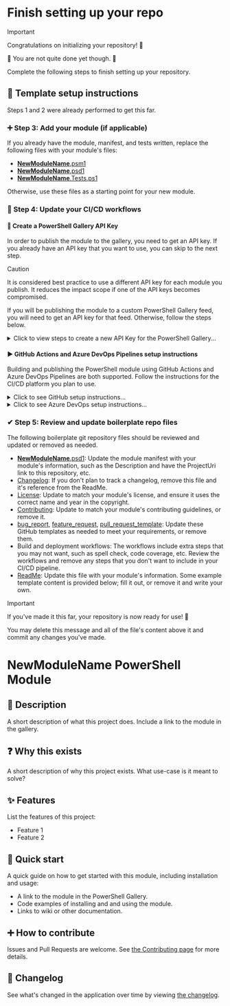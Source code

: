 # Finish setting up your repo

> [!IMPORTANT]
> Congratulations on initializing your repository! 🎉
>
> 🚧 You are not quite done yet though. 🚧
>
> Complete the following steps to finish setting up your repository.

## 📄 Template setup instructions

Steps 1 and 2 were already performed to get this far.

### ➕ Step 3: Add your module (if applicable)

If you already have the module, manifest, and tests written, replace the following files with your module's files:

- [__NewModuleName__.psm1](/src/__NewModuleName__/__NewModuleName__.psm1)
- [__NewModuleName__.psd1](/src/__NewModuleName__/__NewModuleName__.psd1)
- [__NewModuleName__.Tests.ps1](/src/__NewModuleName__/__NewModuleName__.Tests.ps1)

Otherwise, use these files as a starting point for your new module.

### 🚀 Step 4: Update your CI/CD workflows

#### 🔑 Create a PowerShell Gallery API Key

In order to publish the module to the gallery, you need to get an API key.
If you already have an API key that you want to use, you can skip to the next step.

> [!CAUTION]
> It is considered best practice to use a different API key for each module you publish.
> It reduces the impact scope if one of the API keys becomes compromised.

If you will be publishing the module to a custom PowerShell Gallery feed, you will need to get an API key for that feed. Otherwise, follow the steps below.

<details>
<summary>Click to view steps to create a new API Key for the PowerShell Gallery...</summary>

1. Navigate to <https://www.powershellgallery.com/account/apikeys>, and login if necessary.
1. Click `Create` to create a new API key for this module.
1. For the `Key Name` it is a good idea to include the name of your module.
   e.g. `__NewModuleName__ module CI/CD pipeline`
1. Ensure the `Push new packages and package versions` scope is selected.
1. For the `Glob Pattern` enter the name of your module: `__NewModuleName__`
1. Click the `Create` button to create the API key.
1. Click the `Copy` button on the new API key to copy it to your clipboard, as you will need it for the next section.

You may want to leave this page open in your browser until you have the API key saved in your repository secrets in the next section.

</details>

#### ▶ GitHub Actions and Azure DevOps Pipelines setup instructions

Building and publishing the PowerShell module using GitHub Actions and Azure DevOps Pipelines are both supported.
Follow the instructions for the CI/CD platform you plan to use.

<details>
<summary>Click to see GitHub setup instructions...</summary>

If using GitHub Actions for your CI/CD workflows, perform the following steps to setup your API key as a repository secret:

1. Navigate to your GitHub repository in your browser.
1. Go to the `Settings` tab for your repository.
1. In the left-hand menu, in the `Security` section, click on `Secrets and variables` and select `Actions`.
1. In the `Secrets` tab click the `New repository secret` button.
1. Set the `Secret` value to the API key value that you copied in the previous section.
1. Set the `Name` to: `POWERSHELL_GALLERY_API_KEY`
1. Click the `Add secret` button to save the repository secret.

If you do not provide a valid API key, you will get an error like the following in the `Publish prerelease PowerShell module` step of the deployment workflow:

```text
Failed to publish module '<module name>': 'dotnet cli failed to nuget push Pushing <module name>.nupkg to '<url>'...
PUT <url> Forbidden
error: Response status code does not indicate success: 403 (The specified API key is invalid, has expired, or does not have permission to access the specified package.).
```

Next we want to create an Environment so that stable module versions require manual approval before being published to the gallery:

1. You should still be in the `Settings` section of your repository.
1. In the left-hand menu, in the `Code and automation` section, click on `Environments`.
1. Click the `New environment` button.
1. Set the `Name` to (all lowercase): `production`
1. Click the `Configure environment` button.
1. Check the `Required reviewers` checkbox and add the usernames of the people allowed to approve new stable version deployments.
   e.g. your GitHub username.
1. Click the `Save protection rules` button.

If your GitHub account does not meet [the requirements to use `Environments`](https://docs.github.com/en/actions/deployment/targeting-different-environments/using-environments-for-deployment), the `Environments` section will not be available.
Deployments will still work, but they will not pause for manual approval and will automatically deploy the stable version directly after the prerelease version is published.
You will instead need to add [the Manual Workflow Approval action](https://github.com/marketplace/actions/manual-workflow-approval) to [the deployment workflow](/.github/workflows/build-test-and-deploy-powershell-module.yml) to block deployments until they are approved.

Finally, we will need to grant GitHub Actions permission to add git tags to the repository so it can keep track of the version number:

1. You should still be in the `Settings` section of your repository.
1. In the left-hand menu, in the `Code and automation` section, click on `Actions` and select `General`.
1. Scroll down to `Workflow permissions` and ensure `Read and write permissions` is selected.
1. Click the `Save` button for the Workflow permissions.

If you do not do this you will get the following error in the `Set the new version tag` step of the deployment workflow:

```text
fatal: unable to access 'https://github.com/<Author>/<Repo>/': The requested URL returned error: 403
```

</details>

<details>
<summary>Click to see Azure DevOps setup instructions...</summary>

Coming soon.

</details>

### ✔ Step 5: Review and update boilerplate repo files

The following boilerplate git repository files should be reviewed and updated or removed as needed.

- [__NewModuleName__.psd1](/src/__NewModuleName__/__NewModuleName__.psd1): Update the module manifest with your module's information, such as the Description and have the ProjectUri link to this repository, etc.
- [Changelog](/Changelog.md): If you don't plan to track a changelog, remove this file and it's reference from the ReadMe.
- [License](/License.md): Update to match your module's license, and ensure it uses the correct name and year in the copyright.
- [Contributing](/docs/Contributing.md): Update to match your module's contributing guidelines, or remove it.
- [bug_report](/.github/ISSUE_TEMPLATE/bug_report.md), [feature_request](/.github/ISSUE_TEMPLATE/feature_request.md), [pull_request_template](/.github/pull_request_template.md): Update these GitHub templates as needed to meet your requirements, or remove them.
- Build and deployment workflows: The workflows include extra steps that you may not want, such as spell check, code coverage, etc.
  Review the workflows and remove any steps that you don't want to include in your CI/CD pipeline.
- [ReadMe](/ReadMe.md): Update this file with your module's information.
  Some example template content is provided below; fill it out, or remove it and write your own.

> [!IMPORTANT]
> If you've made it this far, your repository is now ready for use! 🎉
>
> You may delete this message and all of the file's content above it and commit any changes you've made.

# __NewModuleName__ PowerShell Module

## 💬 Description

A short description of what this project does.
Include a link to the module in the gallery.

## ❓ Why this exists

A short description of why this project exists.
What use-case is it meant to solve?

## ✨ Features

List the features of this project:

- Feature 1
- Feature 2

## 🚀 Quick start

A quick guide on how to get started with this module, including installation and usage:

- A link to the module in the PowerShell Gallery.
- Code examples of installing and and using the module.
- Links to wiki or other documentation.

## ➕ How to contribute

Issues and Pull Requests are welcome.
See [the Contributing page](docs/Contributing.md) for more details.

## 📃 Changelog

See what's changed in the application over time by viewing [the changelog](Changelog.md).

